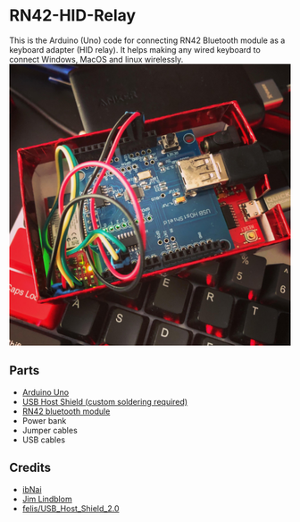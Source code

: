 # RN42-HID-Relay
This is the Arduino (Uno) code for connecting RN42 Bluetooth module as a keyboard adapter (HID relay). It helps making any wired keyboard to connect Windows, MacOS and linux wirelessly.
![hid](hid.jpg)
## Parts
- [Arduino Uno](https://www.sparkfun.com/products/15123)
- [USB Host Shield (custom soldering required)](https://www.amazon.ca/Hidream%C2%AEUSB-Shield-Google-Android-Duemilanove/dp/B074HX4F1F/ref=sr_1_6?dchild=1&keywords=usb+host+shield&qid=1600885689&sr=8-6)
- [RN42 bluetooth module](https://www.sparkfun.com/products/12577)
- Power bank
- Jumper cables
- USB cables
## Credits
- [ibNai](https://github.com/ibNai/)
- [Jim Lindblom](https://learn.sparkfun.com/tutorials/using-the-bluesmirf/example-code-using-command-mode)
- [felis/USB_Host_Shield_2.0](https://github.com/felis/USB_Host_Shield_2.0)

